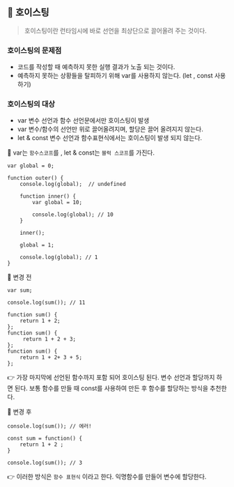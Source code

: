 ## 📌 호이스팅
> 호이스팅이란 런타임시에 바로 선언을 최상단으로 끌어올려 주는 것이다.

### 호이스팅의 문제점 
- 코드를 작성할 때 예측하지 못한 실행 결과가 노출 되는 것이다. 
- 예측하지 못하는 상황들을 탈피하기 위해 var를 사용하지 않는다. (let , const 사용하기)

### 호이스팅의 대상
- var 변수 선언과 함수 선언문에서만 호이스팅이 발생
- var 변수/함수의 선언만 위로 끌어올려지며, 할당은 끌어 올려지지 않는다.
- let & const 변수 선언과 함수표현식에서는 호이스팅이 발생 되지 않는다.


📍 var는 `함수스코프`를 , let & const는 `블럭 스코프`를 가진다.
```
var global = 0;

function outer() { 
    console.log(global);  // undefined

    function inner() {  
        var global = 10;

        console.log(global); // 10 
    }

    inner();

    global = 1;

    console.log(global); // 1
}
```

💎 변경 전

```
var sum;

console.log(sum()); // 11

function sum() {
    return 1 + 2;
};
function sum() {
     return 1 + 2 + 3;
};
function sum() {
    return 1 + 2+ 3 + 5;
};
```
👉 가장 마지막에 선언된 함수까지 포함 되어 호이스팅 된다.
변수 선언과 할당까지 하면 된다.
보통 함수를 만들 때 const를 사용하여 만든 후 함수를 할당하는 방식을 추천한다.

💎 변경 후
```
console.log(sum()); // 에러!

const sum = function() {
    return 1 + 2 ;
}

console.log(sum()); // 3 

```
👉  이러한 방식은 `함수 표현식` 이라고 한다.
익명함수를 만들어 변수에 할당한다.
